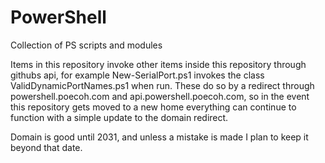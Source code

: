 # PowerShell
Collection of PS scripts and modules

Items in this repository invoke other items inside this repository through githubs api, for example New-SerialPort.ps1 invokes the class ValidDynamicPortNames.ps1 when run. These do so by a redirect through powershell.poecoh.com and api.powershell.poecoh.com, so in the event this repository gets moved to a new home everything can continue to function with a simple update to the domain redirect.

Domain is good until 2031, and unless a mistake is made I plan to keep it beyond that date.
